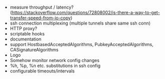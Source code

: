 * measure throughput / latency? (https://stackoverflow.com/questions/72808002/is-there-a-way-to-get-transfer-speed-from-io-copy)
* ssh connection multiplexing (multiple tunnels share same ssh conn)
* HTTP proxy?
* scriptable hooks
* documentation
* support HostbasedAcceptedAlgorithms, PubkeyAcceptedAlgorithms, CASignatureAlgorithms
* Logo
* Somehow monitor network config changes
* %h, %p, %n etc. substitutions in ssh config
* configurable timeouts/intervals
